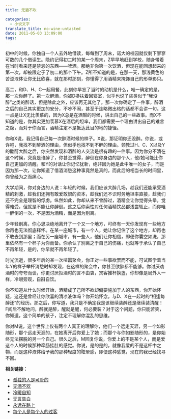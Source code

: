 ```yaml
---
title: 无酒不欢

categories:
  - 小说文字
translate_title: no-wine-untasted
date: 2011-05-03 13:09:00
tags:
---
```


初中的时候，你独自一个人去外地借读，每每到了周末，诺大的校园就仅剩下寥寥可数的几个借读生。隐约记得初二时的某一个周末，Z早早地赶到学校，随身带着在当时看来还是禁忌的东西——啤酒。那绝非你第一次饮酒，但现在能回想起来的第一次，却被限定于了初二的那个下午。Z所不知道的是，在那一天，那浅黄色的苦涩液体让你无比欣喜，就在那时那刻，你懂得了用酒精来掩饰自己的形单影只。

高二，和D、H、C一起用餐，此刻你早忘了当时的动机是什么，唯一确定的是，那一次你醉了。第一次醉酒，你被D搀扶着回寝室，似乎也说了些类似于“我没醉”之类的醉话，但是除此之外，应该再无其他了。那一次你确定了一件事，醉酒之后的自己其实更加的安分，不吵不闹，甚至于连略微出格的话都不会讲一句。这一点是让X无比羡慕的，因为X总是在酒酣的时候，讲出自己的一些故事。而X不知道的是，你其实更加羡慕X在酒后的坦率，我们都需要一个理由讲出自己的难言之隐，而对于你而言，酒精注定不是抵达此目的地的捷径。

你和X说，我记得自己每一次醉酒时候的样子。X说，那证明你还没醉。你说，或许吧，我找不到醉酒的理由，但似乎也找不到不醉的理由。领教过H、C、X以及Y的酩酊大醉之后，你突然发现和酒醉的人交流是很有趣的一件事。因为你分不清在这个时候，究竟是谁醉了，你甚至觉得，醉倒在你身边的那个人，他/她可能比你自己更加的清醒。和Y的对话让你记忆犹新，绝非因为她是此中唯一的女子，而是因为那一次，让你知道了借酒消愁这种事竟然是真的，而此后的相当长的时间里，你曾经为之而痛心。

大学期间，你对身边的人说：年轻的时候，我们应该大醉几场，趁我们还能承受酒精的刺激，趁我们还拥有敢爱敢恨的资本，趁我们还不识时务地坦率直接，趁我们还不完全是理智的俘虏。纵然如此，你却从来不曾醉过，酒精会让你觉得头晕，觉得难受，但就是不能让你醉倒。这之后你索性对任何酒精饮品都浅尝辄止，而你唯一醉倒的一次，不是因为酒精，而是因为别离。

少年轻别离，你心思决绝地离开了一个又一个地方，可终有一天你发现有一些地方你再也无法彻底释怀。在某一座城市，有一个人，她让你记住了这个地方，却再也不敢去到那里；而在另一座城市，有一些人，他们让你相信，即便你囊空如洗，那里依然有一个杯子为你而备。你承认了别离之于自己的伤痛，也就等于承认了自己不再年轻，是的，你早就不再年轻了。

时光流逝，很多年后的某一次喧嚣聚会，你正对一些事欲罢而不能，可试图学着当年Y的样子举杯消愁时却发现，在这样的聚会中，你甚至欲醉都不能够。你讨厌劝酒时的夸夸而谈，你更讨厌拒酒时的言不由衷，宾客推杯换盏，你却像是局外人一样，冷眼旁观，自斟自饮。

你不知道从什么时候开始，酒精成了己所不欲却偏要施加于人的东西，你开始怀疑，这还是曾经让你欣喜的清凉液体吗？你开始怀念，与D、X在一起时的“相逢每醉还”的经历。那之后，你写道，我只是不确定我是该继续装醉还是继续装清醒！F阅后不解地问，醉就是醉，醒就是醒，何必要装？对于这个问题，你只能苦笑，你知道，这个简单的孩子，注定不理解你混乱的思维。

你对M说，这个世界上仅有两个人真正的理解你，他们一个远走天涯，另一个如影随形，那个远走天涯的，在她离开后你爱上了她；而那个与你如影随形的，是你始终无法摆脱的另一个自己。很久之后，M回复你说，你爱上的不是某个人，而是爱这个人的时候那种牵肠挂肚的感觉。你说，是的是的，就像我爱的不是这杯中之物，而是这种液体给予我的那种轻度的眩晕感，即便这种感觉，现在的我已经找寻不回。

**相关链接：**
- [孤独的人是可耻的](/2011/04/loners-are-disgraceful.html)
- [无酒不欢](/2011/05/no-wine-untasted.html)
- [冷暖自知](/2011/05/cold-and-warm-self-knowledge-(proposition-composition-3).html)
- [无言告白](/2011/06/wordless-address-(propositional-composition-no.-4).html)
- [永远在路上](/2011/05/always-on-the-road-(proposition-5).html)
- [每个人是每个人的过客](/2011/06/everyone-is-everyone's-passer-by-(proposition-6).html)
